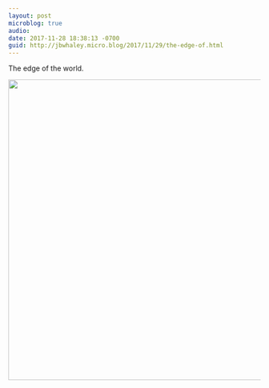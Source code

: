 ```yaml
---
layout: post
microblog: true
audio: 
date: 2017-11-28 18:38:13 -0700
guid: http://jbwhaley.micro.blog/2017/11/29/the-edge-of.html
---
```

The edge of the world.

<img src="http://www.jarrodwhaley.com/uploads/2017/cd5c384ef6.jpg" width="600" height="600" />
